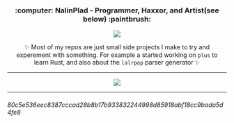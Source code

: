 
<h3 align="center">:computer: NalinPlad - Programmer, Haxxor, and Artist(see below) :paintbrush:</h3>
<p align="center">
  <img src="https://user-images.githubusercontent.com/43052612/183144184-54cb962d-f83b-4f45-968e-3927d0599d87.png">
</p>



<p align="center">
  ✨
Most of my repos are just small side projects I make to try and <br> 
experement with something. For example a started working on <code>plus</code> to  <br>
learn Rust, and also about the <code>lalrpop</code> parser generator ✨
</p>

---

<p align="center">

  <img src="https://github-readme-stats.vercel.app/api?username=NalinPlad&show_icons=true&theme=radical">
</p>

---

###### 80c5e536eec8387cccad28b8b17b933832244998d85918abf18cc9bada5d4fe8
